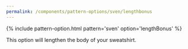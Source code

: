```yaml
---
permalink: /components/pattern-options/sven/lengthbonus
---
```

{% include pattern-option.html pattern='sven' option='lengthBonus' %}

This option will lengthen the body of your sweatshirt.
